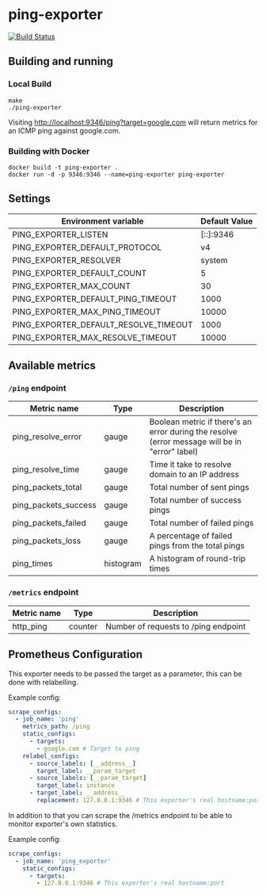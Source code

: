 # ping-exporter
[![Build Status](https://travis-ci.org/knsd/ping-exporter.svg?branch=master)](https://travis-ci.org/knsd/ping-exporter)

## Building and running

### Local Build

    make
    ./ping-exporter

Visiting [http://localhost:9346/ping?target=google.com](http://localhost:9346/ping?target=google.com) will return metrics for an ICMP ping against google.com.

### Building with Docker

    docker build -t ping-exporter .
    docker run -d -p 9346:9346 --name=ping-exporter ping-exporter

## Settings

| Environment variable                   | Default Value |
| -------------------------------------- | ------------- |
| PING_EXPORTER_LISTEN                   | [::]:9346     |
| PING_EXPORTER_DEFAULT_PROTOCOL         | v4            |
| PING_EXPORTER_RESOLVER                 | system        |
| PING_EXPORTER_DEFAULT_COUNT            | 5             |
| PING_EXPORTER_MAX_COUNT                | 30            |
| PING_EXPORTER_DEFAULT_PING_TIMEOUT     | 1000          |
| PING_EXPORTER_MAX_PING_TIMEOUT         | 10000         |
| PING_EXPORTER_DEFAULT_RESOLVE_TIMEOUT  | 1000          |
| PING_EXPORTER_MAX_RESOLVE_TIMEOUT      | 10000         |

## Available metrics

### `/ping` endpoint

| Metric name          | Type      | Description                                                                                    |
| -------------------- | --------- | ---------------------------------------------------------------------------------------------- |
| ping_resolve_error   | gauge     | Boolean metric if there's an error during the resolve (error message will be in "error" label) |
| ping_resolve_time    | gauge     | Time it take to resolve domain to an IP address                                                |
| ping_packets_total   | gauge     | Total number of sent pings                                                                     |
| ping_packets_success | gauge     | Total number of success pings                                                                  |
| ping_packets_failed  | gauge     | Total number of failed pings                                                                   |
| ping_packets_loss    | gauge     | A percentage of failed pings from the total pings                                              |
| ping_times           | histogram | A histogram of round-trip times                                                                |

### `/metrics` endpoint

| Metric name | Type    | Description                          |
| ----------- | ------- | ------------------------------------ |
| http_ping   | counter | Number of requests to /ping endpoint |

## Prometheus Configuration

This exporter needs to be passed the target as a parameter, this can be done with relabelling.

Example config:
```yml
scrape_configs:
  - job_name: 'ping'
    metrics_path: /ping
    static_configs:
      - targets:
        - google.com # Target to ping
    relabel_configs:
      - source_labels: [__address__]
        target_label: __param_target
      - source_labels: [__param_target]
        target_label: instance
      - target_label: __address__
        replacement: 127.0.0.1:9346 # This exporter's real hostname:port
```

In addition to that you can scrape the /metrics endpoint to be able to monitor exporter's own statistics.

Example config:
```yml
scrape_configs:
  - job_name: 'ping_exporter'
    static_configs:
      - targets:
        - 127.0.0.1:9346 # This exporter's real hostname:port
```
